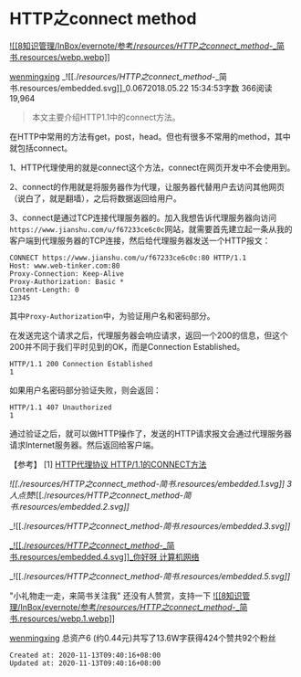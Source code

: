 
# HTTP之connect method

[![[8知识管理/InBox/evernote/参考/_resources/HTTP之connect_method_-_简书.resources/webp.webp]]](https://www.jianshu.com/u/f67233ce6c0c)

[wenmingxing](https://www.jianshu.com/u/f67233ce6c0c)
_![[./_resources/HTTP之connect_method_-_简书.resources/embedded.svg]]_0.0672018.05.22 15:34:53字数 366阅读 19,964

> 本文主要介绍HTTP1.1中的connect方法。

在HTTP中常用的方法有get，post，head。但也有很多不常用的method，其中就包括connect。

1、HTTP代理使用的就是connect这个方法，connect在网页开发中不会使用到。

2、connect的作用就是将服务器作为代理，让服务器代替用户去访问其他网页（说白了，就是翻墙），之后将数据返回给用户。

3、connect是通过TCP连接代理服务器的。加入我想告诉代理服务器向访问`https://www.jianshu.com/u/f67233ce6c0c`网站，就需要首先建立起一条从我的客户端到代理服务器的TCP连接，然后给代理服务器发送一个HTTP报文：

    CONNECT https://www.jianshu.com/u/f67233ce6c0c:80 HTTP/1.1
    Host: www.web-tinker.com:80
    Proxy-Connection: Keep-Alive
    Proxy-Authorization: Basic *
    Content-Length: 0
    12345

其中`Proxy-Authorization`中，为验证用户名和密码部分。

在发送完这个请求之后，代理服务器会响应请求，返回一个200的信息，但这个200并不同于我们平时见到的OK，而是Connection Established。

    HTTP/1.1 200 Connection Established
    1

如果用户名密码部分验证失败，则会返回：

    HTTP/1.1 407 Unauthorized
    1

通过验证之后，就可以做HTTP操作了，发送的HTTP请求报文会通过代理服务器请求Internet服务器。然后返回给客户端。

【参考】
\[1\] [HTTP代理协议 HTTP/1.1的CONNECT方法](https://blog.csdn.net/kobejayandy/article/details/24606521)

_![[./_resources/HTTP之connect_method_-_简书.resources/embedded.1.svg]]_
3人点赞_![[./_resources/HTTP之connect_method_-_简书.resources/embedded.2.svg]]_

_![[./_resources/HTTP之connect_method_-_简书.resources/embedded.3.svg]]_

[_![[./_resources/HTTP之connect_method_-_简书.resources/embedded.4.svg]]_你好呀 计算机网络](https://www.jianshu.com/nb/23508085)

_![[./_resources/HTTP之connect_method_-_简书.resources/embedded.5.svg]]_

"小礼物走一走，来简书关注我"
还没有人赞赏，支持一下
[![[8知识管理/InBox/evernote/参考/_resources/HTTP之connect_method_-_简书.resources/webp.1.webp]]](https://www.jianshu.com/u/f67233ce6c0c)

[wenmingxing](https://www.jianshu.com/u/f67233ce6c0c)
总资产6 (约0.44元)共写了13.6W字获得424个赞共92个粉丝

    Created at: 2020-11-13T09:40:16+08:00
    Updated at: 2020-11-13T09:40:16+08:00

